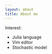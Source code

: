 ```yaml
---
layout: about
title: About me
---
```


Interest:
  * Julia language
  * Vim editor
  * Stochastic model

<!--
vim:ts=2:sw=2:tw=76
-->
